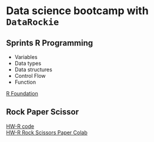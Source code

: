 # Data science bootcamp with `DataRockie`
## Sprints R Programming

- Variables
- Data types
- Data structures
- Control Flow
- Function

[R Foundation](https://github.com/sprasaming/Bootcamp_Projects/blob/main/Project_R%20Programming/Introduction_learning_R.R)

## Rock Paper Scissor

[HW-R code ](https://github.com/sprasaming/Bootcamp_Projects/blob/main/Project_R%20Programming/HW_Rock_Scissors_Paper.ipynb)<br>
[HW-R Rock Scissors Paper Colab ](https://colab.research.google.com/drive/1rpWWujKeDZre4qmJA9tOJu4Ws4LtOUq3)

